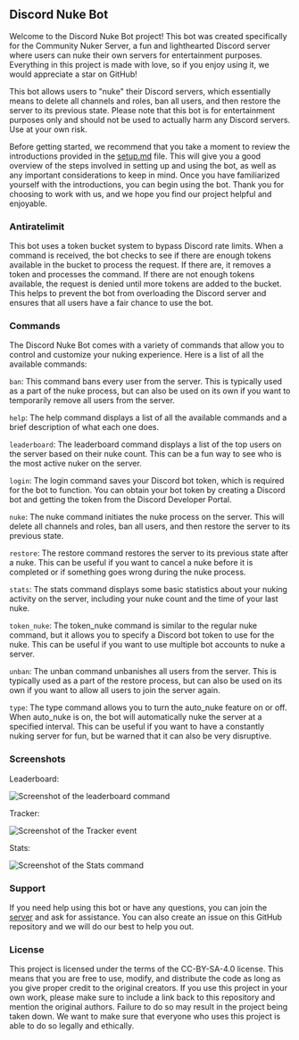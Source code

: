## Discord Nuke Bot
Welcome to the Discord Nuke Bot project! This bot was created specifically for the Community Nuker Server, a fun and lighthearted Discord server where users can nuke their own servers for entertainment purposes. Everything in this project is made with love, so if you enjoy using it, we would appreciate a star on GitHub!

This bot allows users to "nuke" their Discord servers, which essentially means to delete all channels and roles, ban all users, and then restore the server to its previous state. Please note that this bot is for entertainment purposes only and should not be used to actually harm any Discord servers. Use at your own risk.

Before getting started, we recommend that you take a moment to review the introductions provided in the [setup.md](https://github.com/efenatuyo/discord-nuke-bot/blob/main/setup.md) file. This will give you a good overview of the steps involved in setting up and using the bot, as well as any important considerations to keep in mind. Once you have familiarized yourself with the introductions, you can begin using the bot. Thank you for choosing to work with us, and we hope you find our project helpful and enjoyable.

### Antiratelimit

This bot uses a token bucket system to bypass Discord rate limits. When a command is received, the bot checks to see if there are enough tokens available in the bucket to process the request. If there are, it removes a token and processes the command. If there are not enough tokens available, the request is denied until more tokens are added to the bucket. This helps to prevent the bot from overloading the Discord server and ensures that all users have a fair chance to use the bot.

### Commands
The Discord Nuke Bot comes with a variety of commands that allow you to control and customize your nuking experience. Here is a list of all the available commands:

`ban`: This command bans every user from the server. This is typically used as a part of the nuke process, but can also be used on its own if you want to temporarily remove all users from the server.

`help`: The help command displays a list of all the available commands and a brief description of what each one does.

`leaderboard`: The leaderboard command displays a list of the top users on the server based on their nuke count. This can be a fun way to see who is the most active nuker on the server.

`login`: The login command saves your Discord bot token, which is required for the bot to function. You can obtain your bot token by creating a Discord bot and getting the token from the Discord Developer Portal.

`nuke`: The nuke command initiates the nuke process on the server. This will delete all channels and roles, ban all users, and then restore the server to its previous state.

`restore`: The restore command restores the server to its previous state after a nuke. This can be useful if you want to cancel a nuke before it is completed or if something goes wrong during the nuke process.

`stats`: The stats command displays some basic statistics about your nuking activity on the server, including your nuke count and the time of your last nuke.

`token_nuke`: The token_nuke command is similar to the regular nuke command, but it allows you to specify a Discord bot token to use for the nuke. This can be useful if you want to use multiple bot accounts to nuke a server.

`unban`: The unban command unbanishes all users from the server. This is typically used as a part of the restore process, but can also be used on its own if you want to allow all users to join the server again.

`type`: The type command allows you to turn the auto_nuke feature on or off. When auto_nuke is on, the bot will automatically nuke the server at a specified interval. This can be useful if you want to have a constantly nuking server for fun, but be warned that it can also be very disruptive.

### Screenshots

Leaderboard:

![Screenshot of the leaderboard command](https://media.discordapp.net/attachments/1058161953257824346/1059543612179873893/image.png)

Tracker:

![Screenshot of the Tracker event](https://media.discordapp.net/attachments/1058161953257824346/1059543983124131871/image.png)

Stats:

![Screenshot of the Stats command](https://media.discordapp.net/attachments/1058161953257824346/1059544207544565881/image.png)


### Support
If you need help using this bot or have any questions, you can join the [server](https://discord.gg/n2xfSuf7p8) and ask for assistance. You can also create an issue on this GitHub repository and we will do our best to help you out.

### License
This project is licensed under the terms of the CC-BY-SA-4.0 license. This means that you are free to use, modify, and distribute the code as long as you give proper credit to the original creators. If you use this project in your own work, please make sure to include a link back to this repository and mention the original authors. Failure to do so may result in the project being taken down. We want to make sure that everyone who uses this project is able to do so legally and ethically.
